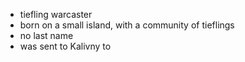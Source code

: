 - tiefling warcaster
- born on a small island, with a community of tieflings
- no last name
- was sent to Kalivny to 